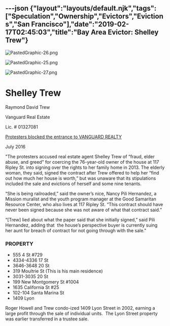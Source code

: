 ---json
{"layout":"layouts/default.njk","tags":["Speculation","Ownership","Evictors","Evictions","San Francisco"],"date":"2019-02-17T02:45:03","title":"Bay Area Evictor: Shelley Trew"}
---

![PastedGraphic-26.png](https://images.squarespace-cdn.com/content/v1/52b7d7a6e4b0b3e376ac8ea2/1472627363232-NM0R01O0KV65DSFO1LQA/ke17ZwdGBToddI8pDm48kCFulhhFv-wVCg7j8aN6I4ZZw-zPPgdn4jUwVcJE1ZvWQUxwkmyExglNqGp0IvTJZUJFbgE-7XRK3dMEBRBhUpzS0WO5kI999uyJFlI818ReYqwwRiYMCV_jpRwUWYkWibZZkcDDBbdZgPrxmt9Bm6k/PastedGraphic-26.png) 

![PastedGraphic-25.png](https://images.squarespace-cdn.com/content/v1/52b7d7a6e4b0b3e376ac8ea2/1472626650815-YQMDRYKXWDN7RQXIF5I2/ke17ZwdGBToddI8pDm48kJWjpOp34UhnGOZbysXzjr9Zw-zPPgdn4jUwVcJE1ZvWEtT5uBSRWt4vQZAgTJucoTqqXjS3CfNDSuuf31e0tVGxpr5qHRRCt_sTWsosZjqnCRY9eT2TONZZJHxJ085vvaQvevUbj177dmcMs1F0H-0/PastedGraphic-25.png) 

![PastedGraphic-27.png](https://images.squarespace-cdn.com/content/v1/52b7d7a6e4b0b3e376ac8ea2/1472627769912-KEBUJIZMXPFO9H0UWMI1/ke17ZwdGBToddI8pDm48kEZBaRU228E805XM9hErNQBZw-zPPgdn4jUwVcJE1ZvWQUxwkmyExglNqGp0IvTJZUJFbgE-7XRK3dMEBRBhUpw0skgL52rHGhiMLCxyy5q7Xmt1AXFZOUX2LpNeUY08wvyhdC-fFvJQwbZeSmmTbzI/PastedGraphic-27.png) 

Shelley Trew
============

Raymond David Trew

Vanguard Real Estate

Lic. # 01327081

[Protesters blocked the entrance to VANGUARD REALTY](http://missionlocal.org/2016/07/protesters-march-to-doorsteps-of-real-estate-firm-to-save-thug-mansion/)

July 2016

"The protesters accused real estate agent Shelley Trew of “fraud, elder abuse, and greed” for coercing the 76-year-old owner of the house at 117 Ripley St. into signing over the rights to her family home in 2013. The elderly woman, they said, signed the contract after Trew offered to help her “find out how much her house is worth,” but was unaware that its stipulations included the sale and evictions of herself and some nine tenants.

“She is being railroaded,” said the owner’s nice, Nancy Pili Hernandez, a Mission muralist and the youth program manager at the Good Samaritan Resource Center, who also lives at 117 Ripley St. “This contract should have never been signed because she was not aware of what that contract said.”

“\[Trew\] lied about what the paper said that she initially signed,” said Pili Hernandez, adding that  the house’s perspective buyer is currently suing her aunt for breach of contract for not going through with the sale."

### **PROPERTY**

*   555 4 St #729
*   4334-4336 17 St
*   3646-3648 20 St
*   319 Moultrie St (This is his main residence)
*   3031-3035 20 St
*   199 New Montgomery St #1004
*   1635 California St #25
*   102-104 Santa Marina St
*   1409 Lyon

  
Roger Howell and Trew condo-ized 1409 Lyon Street in 2002, earning a large profit through the sale of individual units.  The Lyon Street property was earlier transferred in a trustee sale.
